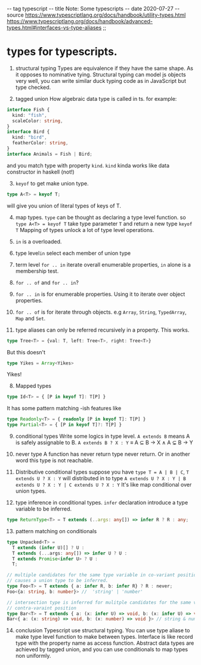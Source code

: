 -- tag typescript
-- title Note: Some typescripts
-- date 2020-07-27
-- source https://www.typescriptlang.org/docs/handbook/utility-types.html
          https://www.typescriptlang.org/docs/handbook/advanced-types.html#interfaces-vs-type-aliases
;;
# types for typescripts.
1. structural typing
  Types are equivalence if they have the same shape. As it opposes to nominative tying. Structural typing can model js objects very well, you can write similar duck typing code as in JavaScript but type checked.

2. tagged union
How algebraic data type is called in ts.
for example:
```typescript
interface Fish {
  kind: "fish",
  scaleColor: string,
}
interface Bird {
  kind: "bird",
  featherColor: string,
}
interface Animals = Fish | Bird;
```
and you match type with property `kind`. `kind` kinda works like data constructor in haskell (not!)

3. `keyof` to get make union type.
```typescript
type A<T> = keyof T;
```
will give you union of literal types of keys of T.

4. map types.
`type` can be thought as declaring a type level function.  so `type A<T> = keyof T` take type parameter `T`
and return  a new type `keyof T`
Mapping of types unlock a lot of type level operations.

5. `in` is a overloaded.
  1. type level`in` select each member of union type
  2. term level `for .. in` iterate overall enumerable properties, `in` alone is a membership test.

6. `for .. of` and `for .. in`?
  1. `for .. in` is for enumerable properties. Using it to iterate over object properties.
  2. `for .. of` is for iterate through objects. e.g `Array`, `String`, `TypedArray`, `Map` and `Set`.

7. type aliases can only be referred recursively in a property.
This works.
```typescript
type Tree<T> = {val: T, left: Tree<T>, right: Tree<T>}
```
But this doesn't
```typescript
type Yikes = Array<Yikes>
```
Yikes!

8. Mapped types
```typescript
type Id<T> = { [P in keyof T]: T[P] }
```
It has some pattern matching -ish features like
```typescript
type Readonly<T> = { readonly [P in keyof T]: T[P] }
type Partial<T> = { [P in keyof T]?: T[P] }
```

9. conditional types
Write some logics in type level. `A extends B` means A is safely assignable to B.  `A extends B ? X : Y` ≡ A ⊆ B → X ∧ A ⊊ B → Y

10. never type
A function has never return type never return. Or in another word this type is not reachable.

11. Distributive conditional types
suppose you have `type T = A | B | C`,  `T extends U ? X : Y` will distributed in to type `A extends U ? X : Y | B extends U ? X : Y | C extends U ? X : Y` It's like map conditional over union types.

12. type inference in conditional types.
`infer` declaration introduce a type variable to be inferred.
```typescript
type ReturnType<T> = T extends (..args: any[]) => infer R ? R : any;
```

13. pattern matching on conditionals
```typescript
type Unpacked<T> =
  T extends (infer U)[] ? U :
  T extends (...args: any[]) => infer U ? U :
  T extends Promise<infer U> ? U :
  T;

// multiple candidates for the same type variable in co-variant position
// causes a union type to be inferred.
type Foo<T> = T extends { a: infer R, b: infer R} ? R : never;
Foo<{a: string, b: number}> //  'string' | 'number'

// intersection type is inferred for mulitple candidates for the same variable in
// contra-varaint position
type Bar<T> = T extends { a: (x: infer U) => void, b: (x: infer U) => void} ? U never;
Bar<{ a: (x: string) => void, b: (x: number) => void }> // string & number
```

14. conclusion
Typescript use structural typing. You can use type aliase to make type level function to
make between types. Interface is like record type with the property name as access function.
Abstract data types are achieved by tagged union, and you can use conditionals to map types
non uniformly.
